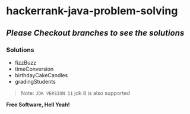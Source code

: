 # hackerrank-java-problem-solving

## _Please Checkout branches to see the solutions_

### Solutions
- fizzBuzz
- timeConversion
- birthdayCakeCandles
- gradingStudents

> Note: `JDK VERSION 11` jdk 8 is also supported

**Free Software, Hell Yeah!**

